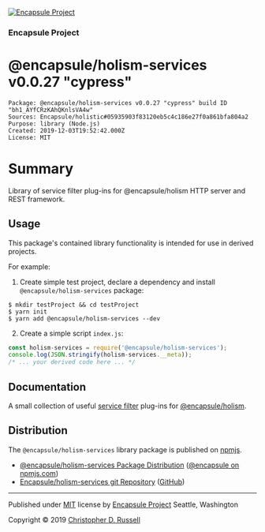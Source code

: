 [![Encapsule Project](https://encapsule.io/images/blue-burst-encapsule.io-icon-72x72.png "Encapsule Project")](https://encapsule.io)

### Encapsule Project

# @encapsule/holism-services v0.0.27 "cypress"

```
Package: @encapsule/holism-services v0.0.27 "cypress" build ID "bh1_AYfCRzKAhQKnlsVA4w"
Sources: Encapsule/holistic#05935903f83120eb5c4c186e27f0a861bfa804a2
Purpose: library (Node.js)
Created: 2019-12-03T19:52:42.000Z
License: MIT
```

# Summary

Library of service filter plug-ins for @encapsule/holism HTTP server and REST framework.

## Usage

This package's contained library functionality is intended for use in derived projects.

For example:

1. Create simple test project, declare a dependency and install `@encapsule/holism-services` package:

```
$ mkdir testProject && cd testProject
$ yarn init
$ yarn add @encapsule/holism-services --dev
```

2. Create a simple script `index.js`:

```JavaScript
const holism-services = require('@encapsule/holism-services');
console.log(JSON.stringify(holism-services.__meta));
/* ... your derived code here ... */
```

## Documentation

A small collection of useful [service filter](https://encapsule.io/docs/holism/services) plug-ins for [@encapsule/holism](https://encapsule.io/docs/holism).

## Distribution

The `@encapsule/holism-services` library package is published on [npmjs](https://npmjs.com).

- [@encapsule/holism-services Package Distribution](https://npmjs.com/package/@encapsule/holism-services/v/0.0.27) ([@encapsule on npmjs.com](https://www.npmjs.com/org/encapsule))
- [Encapsule/holism-services git Repository](https://github.com/Encapsule/holism-services) ([GitHub](https://github.com/Encapsule))

<hr>

Published under [MIT](LICENSE) license by [Encapsule Project](https://encapsule.io) Seattle, Washington

Copyright &copy; 2019 [Christopher D. Russell](https://github.com/ChrisRus)